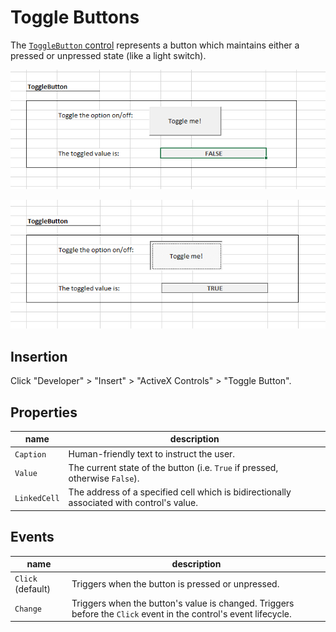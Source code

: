 # Toggle Buttons

The [`ToggleButton` control](https://msdn.microsoft.com/en-us/VBA/Language-Reference-VBA/articles/togglebutton-control) represents a button which maintains either a pressed or unpressed state (like a light switch).

![a screenshot of a toggle button in the "off" state.](/img/notes/ms-excel/activex-controls/toggle-button-off.png)

![a screenshot of a toggle button in the "on" state.](/img/notes/ms-excel/activex-controls/toggle-button-on.png)

## Insertion

Click "Developer" > "Insert" > "ActiveX Controls" > "Toggle Button".

## Properties

name | description
--- | ---
`Caption` | Human-friendly text to instruct the user.
`Value` | The current state of the button (i.e. `True` if pressed, otherwise `False`).
`LinkedCell` | The address of a specified cell which is bidirectionally associated with control's value.

## Events

name | description
--- | ---
`Click` (default) | Triggers when the button is pressed or unpressed.
`Change` | Triggers when the button's value is changed. Triggers before the `Click` event in the control's event lifecycle.

